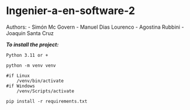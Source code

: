 # Ingenier-a-en-software-2

Authors:
    - Simón Mc Govern
    - Manuel Dias Lourenco
    - Agostina Rubbini
    - Joaquin Santa Cruz


___To install the project:___

```
Python 3.11 or +

python -m venv venv

#if Linux
    /venv/bin/activate
#if Windows
    /venv/Scripts/activate

pip install -r requirements.txt
```